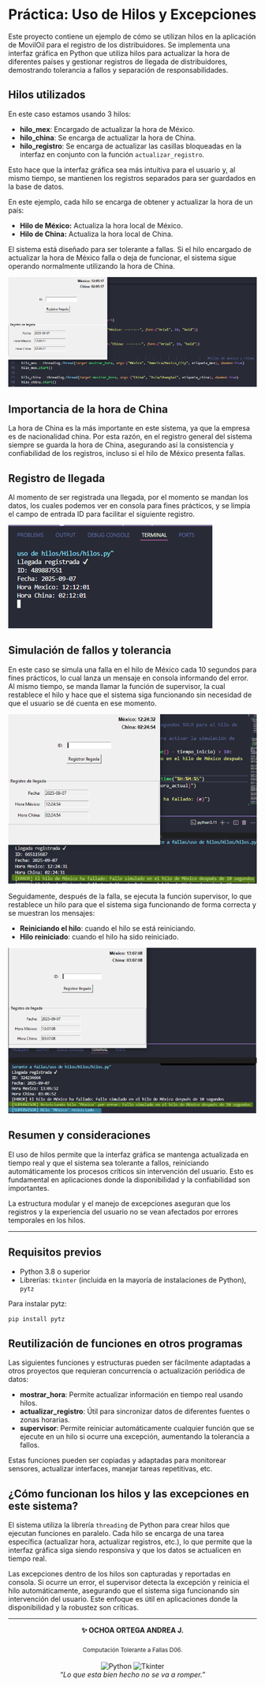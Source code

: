 # Práctica: Uso de Hilos y Excepciones 

Este proyecto contiene un ejemplo de cómo se utilizan hilos en la aplicación de MovilOil para el registro de los distribuidores. Se implementa una interfaz gráfica en Python que utiliza hilos para actualizar la hora de diferentes países y gestionar registros de llegada de distribuidores, demostrando tolerancia a fallos y separación de responsabilidades.

## Hilos utilizados

En este caso estamos usando 3 hilos:

- **hilo_mex**: Encargado de actualizar la hora de México.
- **hilo_china**: Se encarga de actualizar la hora de China.
- **hilo_registro**: Se encarga de actualizar las casillas bloqueadas en la interfaz en conjunto con la función `actualizar_registro`.

Esto hace que la interfaz gráfica sea más intuitiva para el usuario y, al mismo tiempo, se mantienen los registros separados para ser guardados en la base de datos.

En este ejemplo, cada hilo se encarga de obtener y actualizar la hora de un país:

- **Hilo de México:** Actualiza la hora local de México.
- **Hilo de China:** Actualiza la hora local de China.

El sistema está diseñado para ser tolerante a fallas. Si el hilo encargado de actualizar la hora de México falla o deja de funcionar, el sistema sigue operando normalmente utilizando la hora de China.

![Referencia: uso de hilos](pruebas/uso%20de%20hilos.png)

## Importancia de la hora de China

La hora de China es la más importante en este sistema, ya que la empresa es de nacionalidad china. Por esta razón, en el registro general del sistema siempre se guarda la hora de China, asegurando así la consistencia y confiabilidad de los registros, incluso si el hilo de México presenta fallas.

## Registro de llegada

Al momento de ser registrada una llegada, por el momento se mandan los datos, los cuales podemos ver en consola para fines prácticos, y se limpia el campo de entrada ID para facilitar el siguiente registro.

![Referencia: consola](pruebas/consola.png)

## Simulación de fallos y tolerancia

En este caso se simula una falla en el hilo de México cada 10 segundos para fines prácticos, lo cual lanza un mensaje en consola informando del error. Al mismo tiempo, se manda llamar la función de supervisor, la cual restablece el hilo y hace que el sistema siga funcionando sin necesidad de que el usuario se dé cuenta en ese momento.

![Referencia: simulación de falla](pruebas/simulacion%20de%20falla.png)

Seguidamente, después de la falla, se ejecuta la función supervisor, lo que restablece un hilo para que el sistema siga funcionando de forma correcta y se muestran los mensajes:

- **Reiniciando el hilo**: cuando el hilo se está reiniciando.
- **Hilo reiniciado**: cuando el hilo ha sido reiniciado.

![Referencia: excepciones en los hilos](pruebas/excepciones%20en%20los%20hilos.png)

## Resumen y consideraciones

El uso de hilos permite que la interfaz gráfica se mantenga actualizada en tiempo real y que el sistema sea tolerante a fallos, reiniciando automáticamente los procesos críticos sin intervención del usuario. Esto es fundamental en aplicaciones donde la disponibilidad y la confiabilidad son importantes.

La estructura modular y el manejo de excepciones aseguran que los registros y la experiencia del usuario no se vean afectados por errores temporales en los hilos.

---

## Requisitos previos

- Python 3.8 o superior
- Librerías: `tkinter` (incluida en la mayoría de instalaciones de Python), `pytz`

Para instalar pytz:

```bash
pip install pytz
```

## Reutilización de funciones en otros programas

Las siguientes funciones y estructuras pueden ser fácilmente adaptadas a otros proyectos que requieran concurrencia o actualización periódica de datos:

- **mostrar_hora**: Permite actualizar información en tiempo real usando hilos.
- **actualizar_registro**: Útil para sincronizar datos de diferentes fuentes o zonas horarias.
- **supervisor**: Permite reiniciar automáticamente cualquier función que se ejecute en un hilo si ocurre una excepción, aumentando la tolerancia a fallos.

Estas funciones pueden ser copiadas y adaptadas para monitorear sensores, actualizar interfaces, manejar tareas repetitivas, etc.

## ¿Cómo funcionan los hilos y las excepciones en este sistema?

El sistema utiliza la librería `threading` de Python para crear hilos que ejecutan funciones en paralelo. Cada hilo se encarga de una tarea específica (actualizar hora, actualizar registros, etc.), lo que permite que la interfaz gráfica siga siendo responsiva y que los datos se actualicen en tiempo real.

Las excepciones dentro de los hilos son capturadas y reportadas en consola. Si ocurre un error, el supervisor detecta la excepción y reinicia el hilo automáticamente, asegurando que el sistema siga funcionando sin intervención del usuario. Este enfoque es útil en aplicaciones donde la disponibilidad y la robustez son críticas.



---

<div align="center">
	<b>✨ OCHOA ORTEGA ANDREA J.</b><br>
	<br>
	<sub>Computación Tolerante a Fallas D06.</sub><br>
	<br>
	<img src="https://img.shields.io/badge/Python-3776AB?style=for-the-badge&logo=python&logoColor=white" alt="Python"/>
	<img src="https://img.shields.io/badge/Tkinter-FFCA28?style=for-the-badge&logo=python&logoColor=black" alt="Tkinter"/>
	<br>
	<i>“Lo que esta bien hecho no se va a romper.”</i>
</div>


